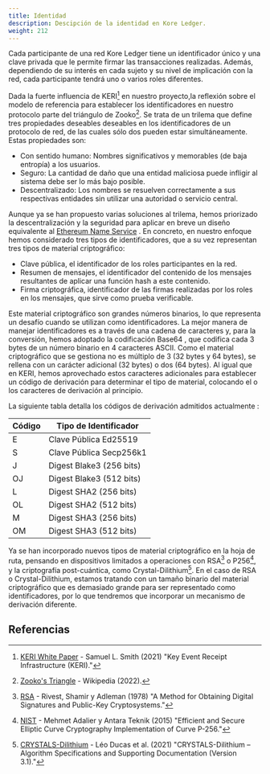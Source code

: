 ```yaml
---
title: Identidad
description: Descipción de la identidad en Kore Ledger.
weight: 212
---
```


Cada participante de una red Kore Ledger tiene un identificador único y una clave privada que le permite firmar las transacciones realizadas. Además, dependiendo de su interés en cada sujeto y su nivel de implicación con la red, cada participante tendrá uno o varios roles diferentes.

Dada la fuerte influencia de KERI[^29] en nuestro proyecto,la reflexión sobre el modelo de referencia para establecer los identificadores en nuestro protocolo parte del triángulo de Zooko[^38]. Se trata de un trilema que define tres propiedades deseables deseables en los identificadores de un protocolo de red, de las cuales sólo dos pueden estar simultáneamente. Estas propiedades son:

- Con sentido humano: Nombres significativos y memorables (de baja entropía) a los usuarios.
- Seguro: La cantidad de daño que una entidad maliciosa puede infligir al sistema debe ser lo más bajo posible.
- Descentralizado: Los nombres se resuelven correctamente a sus respectivas entidades sin utilizar una autoridad o servicio central.

Aunque ya se han propuesto varias soluciones al trilema, hemos priorizado la descentralización y la seguridad para aplicar en breve un diseño equivalente al [Ethereum Name Service](https://ens.domains/es/) . En concreto, en nuestro enfoque hemos considerado tres tipos de identificadores, que a su vez representan tres tipos de material criptográfico:

- Clave pública, el identificador de los roles participantes en la red.
- Resumen de mensajes, el identificador del contenido de los mensajes resultantes de aplicar una función hash a este contenido.
- Firma criptográfica, identificador de las firmas realizadas por los roles en los mensajes, que sirve como prueba verificable.

Este material criptográfico son grandes números binarios, lo que representa un desafío cuando se utilizan como identificadores. La mejor manera de manejar identificadores es a través de una cadena de caracteres y, para la conversión, hemos adoptado la codificación Base64 , que codifica cada 3 bytes de un número binario en 4 caracteres ASCII. Como el material criptográfico que se gestiona no es múltiplo de 3 (32 bytes y 64 bytes), se rellena con un carácter adicional (32 bytes) o dos (64 bytes). Al igual que en KERI, hemos aprovechado estos caracteres adicionales para establecer un código de derivación para determinar el tipo de material, colocando el o los caracteres de derivación al principio.

La siguiente tabla detalla los códigos de derivación admitidos actualmente :

| Código | Tipo de Identificador         |
|--------|-------------------------------|
| E      | Clave Pública Ed25519         |
| S      | Clave Pública Secp256k1       |
| J      | Digest Blake3 (256 bits)      |
| OJ     | Digest Blake3 (512 bits)      |
| L      | Digest SHA2 (256 bits)        |
| OL     | Digest SHA2 (512 bits)        |
| M      | Digest SHA3 (256 bits)        |
| OM     | Digest SHA3 (512 bits)        |


Ya se han incorporado nuevos tipos de material criptográfico en la hoja de ruta, pensando en dispositivos limitados a operaciones con RSA[^27] o P256[^1], y la criptografía post-cuántica, como Crystal-Dilithium[^11]. En el caso de RSA o Crystal-Dilithium, estamos tratando con un tamaño binario del material criptográfico que es demasiado grande para ser representado como identificadores, por lo que tendremos que incorporar un mecanismo de derivación diferente.


## Referencias
[^1]: [NIST](https://csrc.nist.gov/csrc/media/events/workshop-on-elliptic-curve-cryptography-standards/documents/papers/session6-adalier-mehmet.pdf) - Mehmet Adalier y Antara Teknik (2015) "Efficient and Secure Elliptic Curve Cryptography Implementation of Curve P-256."
[^11]: [CRYSTALS-Dilithium](https://csrc.nist.gov/publications/detail/sp/800-208/final) - Léo Ducas et al. (2021) "CRYSTALS-Dilithium – Algorithm Specifications and Supporting Documentation (Version 3.1)."
[^27]: [RSA](https://dl.acm.org/doi/10.1145/359340.359342) - Rivest, Shamir y Adleman (1978) "A Method for Obtaining Digital Signatures and Public-Key Cryptosystems."
[^29]: [KERI White Paper](https://arxiv.org/abs/1907.02143) - Samuel L. Smith (2021) "Key Event Receipt Infrastructure (KERI)."
[^38]: [Zooko's Triangle](https://en.wikipedia.org/wiki/Zooko%27s_triangle) - Wikipedia (2022).
